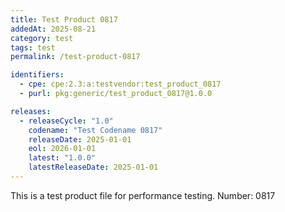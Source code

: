 ```yaml
---
title: Test Product 0817
addedAt: 2025-08-21
category: test
tags: test
permalink: /test-product-0817

identifiers:
  - cpe: cpe:2.3:a:testvendor:test_product_0817
  - purl: pkg:generic/test_product_0817@1.0.0

releases:
  - releaseCycle: "1.0"
    codename: "Test Codename 0817"
    releaseDate: 2025-01-01
    eol: 2026-01-01
    latest: "1.0.0"
    latestReleaseDate: 2025-01-01
---
```


This is a test product file for performance testing. Number: 0817

